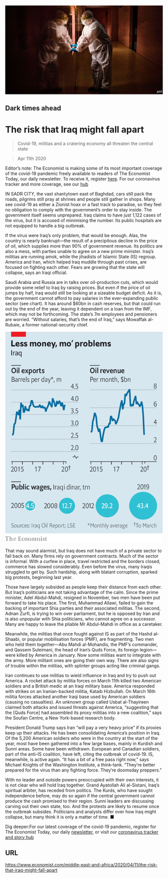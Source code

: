 ![](./images/20200411_MAP001_0.jpg)

## Dark times ahead

# The risk that Iraq might fall apart

> Covid-19, militias and a cratering economy all threaten the central state

> Apr 11th 2020

Editor’s note: The Economist is making some of its most important coverage of the covid-19 pandemic freely available to readers of The Economist Today, our daily newsletter. To receive it, register [here](https://www.economist.com//newslettersignup). For our coronavirus tracker and more coverage, see our [hub](https://www.economist.com//coronavirus)

IN SADR CITY, the vast shantytown east of Baghdad, cars still pack the roads, pilgrims still pray at shrines and people still gather in shops. Many see covid-19 as either a Zionist hoax or a fast track to paradise, so they feel no obligation to comply with the government’s order to stay inside. The government itself seems unprepared. Iraq claims to have just 1,122 cases of the virus, but it is accused of minimising the number. Its public hospitals are not equipped to handle a big outbreak.

If the virus were Iraq’s only problem, that would be enough. Alas, the country is nearly bankrupt—the result of a precipitous decline in the price of oil, which supplies more than 90% of government revenue. Its politics are also a mess, with parties unable to agree on a new prime minister. Iraq’s militias are running amok, while the jihadists of Islamic State (IS) regroup. America and Iran, which helped Iraq muddle through past crises, are focused on fighting each other. Fears are growing that the state will collapse, says an Iraqi official.

Saudi Arabia and Russia are in talks over oil-production cuts, which would provide some relief to Iraq by raising prices. But even if the price of oil jumps by half, Iraq would still be looking at a sizeable budget deficit. As it is, the government cannot afford to pay salaries in the ever-expanding public sector (see chart). It has around $60bn in cash reserves, but that could run out by the end of the year, leaving it dependent on a loan from the IMF, which may not be forthcoming. The state’s 7m employees and pensioners are worried. “Without salaries, that’s the end of Iraq,” says Mowaffak al-Rubaie, a former national-security chief.

![](./images/20200411_MAC934.png)

That may sound alarmist, but Iraq does not have much of a private sector to fall back on. Many firms rely on government contracts. Much of the sector is informal. With a curfew in place, travel restricted and the borders closed, commerce has slowed considerably. Even before the virus, many Iraqis struggled to get by. Such hardship, along with blatant corruption, sparked big protests, beginning last year.

Those have largely subsided as people keep their distance from each other. But Iraq’s politicians are not taking advantage of the calm. Since the prime minister, Adel Abdul-Mahdi, resigned in November, two men have been put forward to take his place. The first, Muhammad Allawi, failed to gain the backing of important Shia parties and their associated militias. The second, Adnan Zurfi, is trying to win over parliament, but he is opposed by Iran and is also unpopular with Shia politicians, who cannot agree on a successor. Many are happy to leave the pliable Mr Abdul-Mahdi in office as a caretaker.

Meanwhile, the militias that once fought against IS as part of the Hashd al-Shaabi, or popular mobilisation forces (PMF), are fragmenting. Two men who held them together—Abu Mahdi al-Mohandis, the PMF’s commander, and Qassem Suleimani, the head of Iran’s Quds Force, its foreign legion—were killed by America in January. Now some militias want to integrate with the army. More militant ones are going their own way. There are also signs of trouble within the militias, with splinter groups acting like criminal gangs.

Iran continues to use militias to wield influence in Iraq and try to push out America. A rocket attack by militia forces on March 11th killed two American soldiers and a British medic at an Iraqi military base. America responded with strikes on an Iranian-backed militia, Kataib Hizbullah. On March 16th militia forces attacked another Iraqi base used by American soldiers (causing no casualties). An unknown group called Usbat al-Thayireen claimed both attacks and issued threats against America, “suggesting that the [Quds Force] had assembled its proxy militias into a new coalition,” says the Soufan Centre, a New York-based research body.

President Donald Trump says Iran “will pay a very heavy price” if its proxies keep up their attacks. He has been consolidating America’s position in Iraq. Of the 5,200 American soldiers who were in the country at the start of the year, most have been gathered into a few large bases, mainly in Kurdish and Sunni areas. Some have been withdrawn. European and Canadian soldiers, part of the anti-IS coalition, have left, citing the outbreak of covid-19. IS, meanwhile, is active again. “It has a bit of a free pass right now,” says Michael Knights of the Washington Institute, a think-tank. “They’re better prepared for the virus than any fighting force. They’re doomsday preppers.”

With no leader and outside powers preoccupied with their own interests, it is not clear who will hold Iraq together. Grand Ayatollah Ali al-Sistani, Iraq’s spiritual arbiter, has receded from politics. The Kurds, who have sought independence before, may do so again if the central government cannot produce the cash promised to their region. Sunni leaders are discussing carving out their own state, too. And the protests are likely to resume once the outbreak subsides. Politicians and analysts differ over how Iraq might collapse, but many think it is only a matter of time. ■

Dig deeper:For our latest coverage of the covid-19 pandemic, register for The Economist Today, our daily [newsletter](https://www.economist.com//newslettersignup), or visit our [coronavirus tracker and story hub](https://www.economist.com//coronavirus)

## URL

https://www.economist.com/middle-east-and-africa/2020/04/11/the-risk-that-iraq-might-fall-apart
